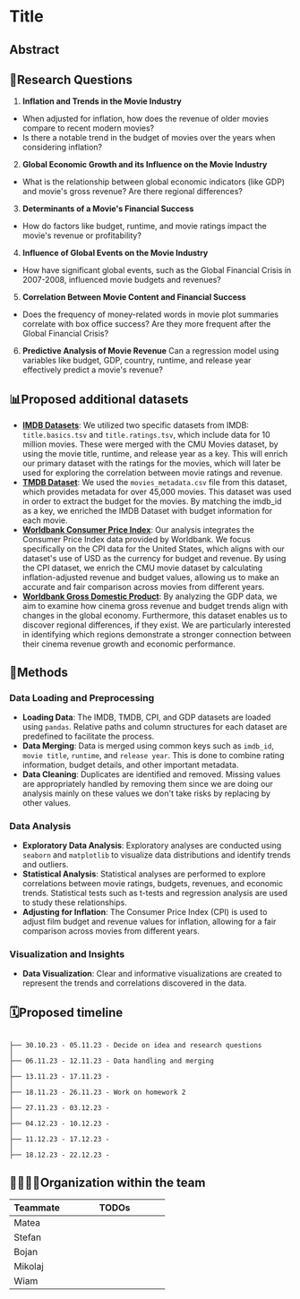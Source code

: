 # Title

## Abstract

## 🔎Research Questions
1. **Inflation and Trends in the Movie Industry**
- When adjusted for inflation, how does the revenue of older movies compare to recent modern movies?
- Is there a notable trend in the budget of movies over the years when considering inflation?
2. **Global Economic Growth and its Influence on the Movie Industry**
- What is the relationship between global economic indicators (like GDP) and movie's gross revenue? Are there regional differences?
3. **Determinants of a Movie's Financial Success**
- How do factors like budget, runtime, and movie ratings impact the movie's revenue or profitability?
4. **Influence of Global Events on the Movie Industry**
- How have significant global events, such as the Global Financial Crisis in 2007-2008, influenced movie budgets and revenues?
5. **Correlation Between Movie Content and Financial Success**
- Does the frequency of money-related words in movie plot summaries correlate with box office success? Are they more frequent after the Global Financial Crisis?
6. **Predictive Analysis of Movie Revenue**
Can a regression model using variables like budget, GDP, country, runtime, and release year effectively predict a movie's revenue? 

## 📊Proposed additional datasets 
- [**IMDB Datasets**](https://developer.imdb.com/non-commercial-datasets/): We utilized two specific datasets from IMDB: `title.basics.tsv` and `title.ratings.tsv`, which include data for 10 million movies. These were merged with the CMU Movies dataset, by using the movie title, runtime, and release year as a key. This will enrich our primary dataset with the ratings for the movies, which will later be used for exploring the correlation between movie ratings and revenue. 
- [**TMDB Dataset**](https://www.kaggle.com/datasets/rounakbanik/the-movies-dataset): We used the `movies_metadata.csv` file from this dataset, which provides metadata for over 45,000 movies. This dataset was used in order to extract the budget for the movies. By matching the imdb_id as a key, we enriched the IMDB Dataset with budget information for each movie.
- [**Worldbank Consumer Price Index**](https://data.worldbank.org/indicator/FP.CPI.TOTL?end=2012&locations=US&name_desc=false&start=1990&view=chart): Our analysis integrates the Consumer Price Index data provided by Worldbank. We focus specifically on the CPI data for the United States, which aligns with our dataset's use of USD as the currency for budget and revenue. By using the CPI dataset, we enrich the CMU movie dataset by calculating inflation-adjusted revenue and budget values, allowing us to make an accurate and fair comparison across movies from different years.
- [**Worldbank Gross Domestic Product**](https://data.worldbank.org/indicator/NY.GDP.MKTP.CD): By analyzing the GDP data, we aim to examine how cinema gross revenue and budget trends align with changes in the global economy. Furthermore, this dataset enables us to discover regional differences, if they exist. We are particularly interested in identifying which regions demonstrate a stronger connection between their cinema revenue growth and economic performance.

## 🧮Methods

### Data Loading and Preprocessing

- **Loading Data**: The IMDB, TMDB, CPI, and GDP datasets are loaded using `pandas`. Relative paths and column structures for each dataset are predefined to facilitate the process.
- **Data Merging**: Data is merged using common keys such as `imdb_id`, `movie title`, `runtime`, and `release year`. This is done to combine rating information, budget details, and other important metadata.
- **Data Cleaning**: Duplicates are identified and removed. Missing values are appropriately handled by removing them since we are doing our analysis mainly on these values we don't take risks by replacing by other values.

### Data Analysis
- **Exploratory Data Analysis**: Exploratory analyses are conducted using `seaborn` and `matplotlib` to visualize data distributions and identify trends and outliers.
- **Statistical Analysis**: Statistical analyses are performed to explore correlations between movie ratings, budgets, revenues, and economic trends. Statistical tests such as t-tests and regression analysis are used to study these relationships.
- **Adjusting for Inflation**: The Consumer Price Index (CPI) is used to adjust film budget and revenue values for inflation, allowing for a fair comparison across movies from different years.

### Visualization and Insights
- **Data Visualization**: Clear and informative visualizations are created to represent the trends and correlations discovered in the data.


## 🗓️Proposed timeline
```

├── 30.10.23 - 05.11.23 - Decide on idea and research questions
│  
├── 06.11.23 - 12.11.23 - Data handling and merging
│  
├── 13.11.23 - 17.11.23 - 
│  
├── 18.11.23 - 26.11.23 - Work on homework 2
│  
├── 27.11.23 - 03.12.23 - 
│    
├── 04.12.23 - 10.12.23 - 
│  
├── 11.12.23 - 17.12.23 - 
│  
├── 18.12.23 - 22.12.23 - 

```

## 👨‍👩‍👧‍👦Organization within the team
<table class="tg" style="table-layout: fixed; width: 342px">
<colgroup>
<col style="width: 16px">
<col style="width: 180px">
</colgroup>
<thead>
  <tr>
    <th class="tg-0lax">Teammate</th>
    <th class="tg-0lax">TODOs</th>
  </tr>
</thead>
<tbody>
  <tr>
    <td class="tg-0lax">Matea </td>
    <td class="tg-0lax">  </td>
  </tr>
  <tr>
    <td class="tg-0lax">Stefan </td>
    <td class="tg-0lax">  </td>
  </tr>
  <tr>
    <td class="tg-0lax">Bojan </td>
    <td class="tg-0lax">  </td>
  </tr>
  <tr>
    <td class="tg-0lax">Mikolaj </td>
    <td class="tg-0lax"> </td>
  </tr>
  <tr>
    <td class="tg-0lax">Wiam </td>
    <td class="tg-0lax"> </td>
  </tr>
</tbody>
</table>

